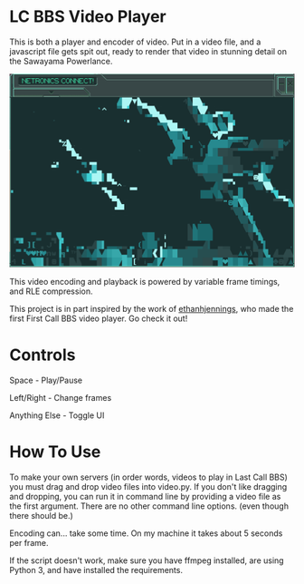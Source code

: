 # LC BBS Video Player
This is both a player and encoder of video. Put in a video file, and a javascript file gets spit out, ready to render that video in stunning detail on the Sawayama Powerlance.

![An image of the Netronics Terminal, displaying a frame of the trailer to Star Wars IV: A New Hope. Two X-wing fighters fly towards the viewer, rendered in multiple text symbols and colors.](screenshot.png)

This video encoding and playback is powered by variable frame timings, and RLE compression.

This project is in part inspired by the work of [ethanhjennings](https://github.com/ethanhjennings/last-call-bbs-video-player), who made the first First Call BBS video player. Go check it out!

# Controls

Space - Play/Pause

Left/Right - Change frames

Anything Else - Toggle UI

# How To Use

To make your own servers (in order words, videos to play in Last Call BBS) you must drag and drop video files into video.py.
If you don't like dragging and dropping, you can run it in command line by providing a video file as the first argument. There are no other command line options. (even though there should be.)

 Encoding can... take some time. On my machine it takes about 5 seconds per frame.
 
 If the script doesn't work, make sure you have ffmpeg installed, are using Python 3, and have installed the requirements.
